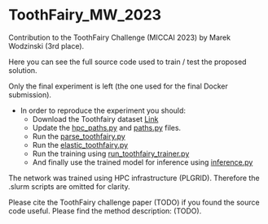 # ToothFairy_MW_2023
Contribution to the ToothFairy Challenge (MICCAI 2023) by Marek Wodzinski (3rd place).

Here you can see the full source code used to train / test the proposed solution.

Only the final experiment is left (the one used for the final Docker submission).

* In order to reproduce the experiment you should:
    * Download the Toothfairy dataset [Link](https://toothfairy.grand-challenge.org/dataset/)
    * Update the [hpc_paths.py](./src/paths/hpc_paths.py) and [paths.py](./src/paths/paths.py) files.
    * Run the [parse_toothfairy.py](./src/parsers/parse_toothfairy.py)
    * Run the [elastic_toothfairy.py](./src/parsers/elastic_toothfairy.py)
    * Run the training using [run_toothfairy_trainer.py](./src/runners/run_toothfairy_trainer.py)
    * And finally use the trained model for inference using [inference.py](./src/inference/inference_toothfairy.py)

The network was trained using HPC infrastructure (PLGRID). Therefore the .slurm scripts are omitted for clarity.

Please cite the ToothFairy challenge paper (TODO) if you found the source code useful.
Please find the method description: (TODO).
